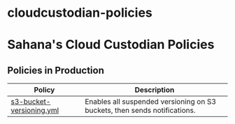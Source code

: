 # cloudcustodian-policies

# Sahana's Cloud Custodian Policies 

## Policies in Production

| Policy | Description |
|--------|-------------|
| [s3-bucket-versioning.yml](https://github.com/sahanasj/cloudcustodian-policies/blob/master/s3-bucket-versioning.yml)<br> | Enables all suspended versioning on S3 buckets, then sends notifications.  |
